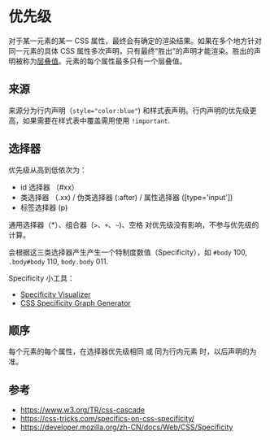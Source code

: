 # 优先级

对于某一元素的某一 CSS 属性，最终会有确定的渲染结果。如果在多个地方针对同一元素的具体 CSS 属性多次声明，只有最终“胜出”的声明才能渲染。胜出的声明被称为[层叠值](https://www.w3.org/TR/css-cascade/#cascaded)。元素的每个属性最多只有一个层叠值。

## 来源

来源分为行内声明（`style="color:blue"`) 和样式表声明。行内声明的优先级更高，如果需要在样式表中覆盖需用使用 `!important`.

## 选择器

优先级从高到低依次为：

- id 选择器 （#xx）
- 类选择器 （.xx) / 伪类选择器 (:after) / 属性选择器 ([type='input'])
- 标签选择器 (p)

通用选择器（\*）、组合器（`>`、`+`、`~`)、空格 对优先级没有影响，不参与优先级的计算。

会根据这三类选择器产生产生一个特制度数值（Specificity），如 `#body` 100, `.body#body` 110, `body.body` 011.

Specificity 小工具：

- [Specificity Visualizer](https://isellsoap.github.io/specificity-visualizer/)
- [CSS Specificity Graph Generator](https://jonassebastianohlsson.com/specificity-graph/)

## 顺序

每个元素的每个属性，在选择器优先级相同 或 同为行内元素 时，以后声明的为准。

## 参考

- https://www.w3.org/TR/css-cascade
- https://css-tricks.com/specifics-on-css-specificity/
- https://developer.mozilla.org/zh-CN/docs/Web/CSS/Specificity
